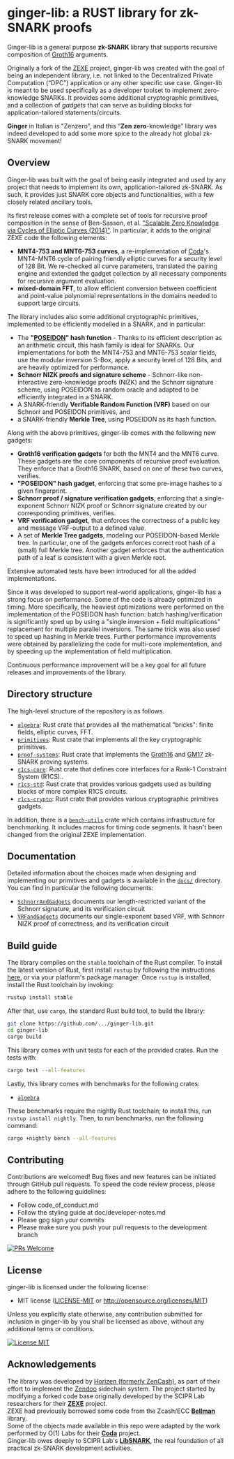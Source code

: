 ginger-lib: a RUST library for zk-SNARK proofs
================================================================================

Ginger-lib is a general purpose __zk-SNARK__ library that supports recursive composition of [Groth16](https://eprint.iacr.org/2016/260.pdf) arguments.

Originally a fork of the [ZEXE](https://github.com/scipr-lab/ZEXE) project, ginger-lib was created with the goal of being an independent library, i.e. not linked to the Decentralized Private Computation (“DPC”) application or any other specific use case. Ginger-lib is meant to be used specifically as a developer toolset to implement zero-knowledge SNARKs. It provides some additional cryptographic primitives, and a collection of *gadgets* that can serve as building blocks for application-tailored statements/circuits. 

**Ginger** in Italian is "Zenzero", and this “**Zen zero**-knowledge” library was indeed developed to add some more spice to the already hot global zk-SNARK movement!


## Overview

Ginger-lib was built with the goal of being easily integrated and used by any project that needs to implement its own, application-tailored zk-SNARK. As such, it provides just SNARK core objects and functionalities, with a few closely related ancillary tools. 

Its first release comes with a complete set of tools for recursive proof composition in the sense of Ben-Sasson, et al. ["Scalable Zero Knowledge via Cycles of Elliptic Curves (2014)"](https://eprint.iacr.org/2014/595.pdf). In particular, it adds to the original ZEXE code the following elements:

-   __MNT4-753 and MNT6-753 curves__, 
    a re-implementation of [Coda](https://coinlist.co/build/coda/)'s MNT4-MNT6 cycle of pairing friendly elliptic curves for a security level of 128 Bit. We re-checked  all curve  parameters, translated the pairing engine and extended the gadget collection by all necessary components for recursive argument evaluation.
-   __mixed-domain FFT__,
    to allow efficient conversion between coefficient and point-value polynomial representations in the domains needed to support large circuits.

The library includes also some additional cryptographic primitives, implemented to be efficiently modelled in a SNARK, and in particular:

-   The __"[POSEIDON](https://eprint.iacr.org/2019/458.pdf)" hash function__ - 
    Thanks to its efficient description as an arithmetic circuit, this hash family is ideal for SNARKs. Our implementations for both the MNT4-753 and MNT6-753 scalar fields, use the modular inversion S-Box, apply a security level of 128 Bits, and are heavily optimized for performance.
-   __Schnorr NIZK proofs and signature scheme__ - 
    Schnorr-like non-interactive zero-knowledge proofs (NIZK) and the Schnorr signature scheme, using POSEIDON as random oracle and adapted to be efficiently integrated in a SNARK.
-   A SNARK-friendly __Verifiable Random Function (VRF)__
    based on our Schnorr and POSEIDON primitives, and 
-   a SNARK-friendly __Merkle Tree__,
    using POSEIDON as its hash function.

Along with the above primitives, ginger-lib comes with the following new gadgets: 

-   __Groth16 verification gadgets__ for both the MNT4 and the MNT6 curve.
    These  gadgets are the core components of recursive proof evaluation. They enforce that a Groth16 SNARK, based on one of these two curves, verifies.
-   __"POSEIDON" hash gadget__, 
    enforcing that some pre-image hashes to a given fingerprint.
-   __Schnorr proof / signature verification gadgets__,
    enforcing that a single-exponent Schnorr NIZK proof or Schnorr signature created by our corresponding primitives, verifies.
-   __VRF verification gadget__,
    that enforces the correctness of a public key and message VRF-output to a defined value.
-   A set of __Merkle Tree gadgets__, 
    modeling our POSEIDON-based Merkle tree. In particular, one of the gadgets enforces correct root hash of a (small) full Merkle tree. Another gadget enforces that the authentication path of a leaf is consistent with a given Merkle root.

Extensive automated tests have been introduced for all the added implementations.

Since it was developed to support real-world applications, ginger-lib has a strong focus on performance. Some of the code is already optimized in timing. More specifically, the heaviest optimizations were performed on the implementation of the POSEIDON hash function:  batch hashing/verification is significantly sped up by using a "single inversion + field multiplications" replacement for multiple parallel inversions. The same trick was also used to speed up hashing in Merkle trees. Further performance improvements were obtained by parallelizing the code for multi-core implementation, and by speeding up the implementation of field multiplication.

Continuous performance improvement will be a key goal for all future releases and improvements of the library.  


## Directory structure

The high-level structure of the repository is as follows.

* [`algebra`](algebra): Rust crate that provides all the mathematical "bricks": finite fields, elliptic curves, FFT.
* [`primitives`](primitives): Rust crate that implements all the key cryptographic primitives.
* [`proof-systems`](proof-systems): Rust crate that implements the [Groth16](https://ia.cr/2016/260) and [GM17](https://ia.cr/2017/540) zk-SNARK proving systems.
* [`r1cs-core`](r1cs/core): Rust crate that defines core interfaces for a Rank-1 Constraint System (R1CS)..
* [`r1cs-std`](r1cs/gadgets/std): Rust crate that provides various gadgets used as building blocks of more complex R1CS circuits.
* [`r1cs-crypto`](r1cs/gadgets/crypto): Rust crate that provides various cryptographic primitives gadgets. 

In addition, there is a  [`bench-utils`](bench-utils) crate which contains infrastructure for benchmarking. It includes macros for timing code segments. It hasn't been changed from the original ZEXE implementation.

## Documentation

Detailed information about the choices made when designing and implementing our primitives and gadgets is available in the [`docs/`](docs/) directory. You can find in particular the following documents:

* [`SchnorrAndGadgets`](docs/SchnorrVerify) documents our length-restricted variant of the Schnorr signature,  and its verification circuit
* [`VRFandGadgets`](docs/VRFgadget) documents our single-exponent based VRF, with Schnorr NIZK proof of correctness, and its verification circuit


## Build guide

The library compiles on the `stable` toolchain of the Rust compiler. To install the latest version of Rust, first install `rustup` by following the instructions [here](https://rustup.rs/), or via your platform's package manager. Once `rustup` is installed, install the Rust toolchain by invoking:
```bash
rustup install stable
```

After that, use `cargo`, the standard Rust build tool, to build the library:
```bash
git clone https://github.com/.../ginger-lib.git
cd ginger-lib
cargo build 
```

This library comes with unit tests for each of the provided crates. Run the tests with:
```bash
cargo test --all-features 
``` 

Lastly, this library comes with benchmarks for the following crates:

- [`algebra`](algebra)

These benchmarks require the nightly Rust toolchain; to install this, run `rustup install nightly`. Then, to run benchmarks, run the following command:
```bash
cargo +nightly bench --all-features 
```

## Contributing

Contributions are welcomed! Bug fixes and new features can be initiated through GitHub pull requests. To speed the code review process, please adhere to the following guidelines:

* Follow code_of_conduct.md
* Follow the styling guide at doc/developer-notes.md
* Please gpg sign your commits 
* Please make sure you push your pull requests to the development branch

[![PRs Welcome](https://img.shields.io/badge/PRs-welcome-brightgreen.svg?style=flat-square)](http://makeapullrequest.com)

## License

ginger-lib is licensed under the following license:

 * MIT license ([LICENSE-MIT](http://opensource.org/licenses/MIT) or http://opensource.org/licenses/MIT)

Unless you explicitly state otherwise, any contribution submitted for inclusion in ginger-lib by you shall be licensed as above, without any additional terms or conditions.

[![License MIT](https://img.shields.io/badge/license-MIT-blue.svg)](http://opensource.org/licenses/MIT)

## Acknowledgements

The library was developed by [Horizen \(formerly ZenCash\)](https://horizen.global), as part of their effort to implement the [Zendoo](https://eprint.iacr.org/2020/123.pdf "Zendoo") sidechain system.
The project started by modifying a forked code base originally developed by the SCIPR Lab researchers for their [**ZEXE**](https://github.com/scipr-lab/ZEXE) project.  
ZEXE had previously borrowed some code from the Zcash/ECC [**Bellman**](https://github.com/zcash/librustzcash/tree/master/bellman) library.  
Some of the objects made available in this repo were adapted by the work performed by O(1) Labs for their [**Coda**](https://github.com/CodaProtocol/coda) project.  
Ginger-lib owes deeply to SCIPR Lab's [**LibSNARK**](https://github.com/scipr-lab/libSNARK), the real foundation of all practical zk-SNARK development activities. 
